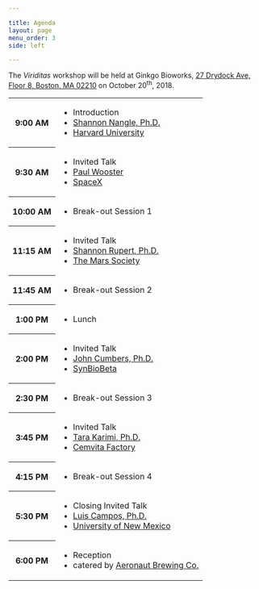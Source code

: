 ```yaml
---

title: Agenda
layout: page
menu_order: 3
side: left

---
```


The *Viriditas* workshop will be held at Ginkgo Bioworks, [27 Drydock Ave, Floor 8, Boston, MA 02210](https://goo.gl/maps/bNCXeFHLMHk) on October 20<sup>th</sup>, 2018.

<table class="agenda">
  <tr>
    <th class="event-time">9:00 AM</th>
    <td>
      <ul class="event-info">
        <li class="event-info-name">Introduction</li>
        <li class="event-info-speaker"><a class="scroll-smooth" href="#organizers-shannon">Shannon Nangle, Ph.D.</a></li>
        <li class="event-info-association"><a href="https://silver.med.harvard.edu/">Harvard University</a></li>
      </ul>
    </td>
  </tr>
  <tr>
    <th class="event-time">9:30 AM</th>
    <td>
      <ul class="event-info">
        <li class="event-info-name">Invited Talk</li>
        <li class="event-info-speaker"><a class="scroll-smooth" href="#speakers-wooster">Paul Wooster</a></li>
        <li class="event-info-association"><a href="https://www.spacex.com/">SpaceX</a></li>
      </ul>
    </td>
  </tr>
  <tr>
    <th class="event-time">10:00 AM</th>
    <td>
      <ul class="event-info">
        <li class="event-info-name">Break-out Session 1</li>
      </ul>
    </td>
  </tr>
  <tr>
    <th class="event-time">11:15 AM</th>
    <td>
      <ul class="event-info">
        <li class="event-info-name">Invited Talk</li>
        <li class="event-info-speaker"><a class="scroll-smooth" href="#speakers-rupert">Shannon Rupert, Ph.D.</a></li>
        <li class="event-info-association"><a href="http://www.marssociety.org/">The Mars Society</a></li>
      </ul>
    </td>
  </tr>
  <tr>
    <th class="event-time">11:45 AM</th>
    <td>
      <ul class="event-info">
        <li class="event-info-name">Break-out Session 2</li>
      </ul>
    </td>
  </tr>
  <tr>
    <th class="event-time">1:00 PM</th>
    <td>
      <ul class="event-info">
        <li class="event-info-name">Lunch</li>
      </ul>
    </td>
  </tr>
  <tr>
    <th class="event-time">2:00 PM</th>
    <td>
      <ul class="event-info">
        <li class="event-info-name">Invited Talk</li>
        <li class="event-info-speaker"><a class="scroll-smooth" href="#speakers-cumbers">John Cumbers, Ph.D.</a></li>
        <li class="event-info-association"><a href="https://synbiobeta.com/">SynBioBeta</a></li>
      </ul>
    </td>
  </tr>
  <tr>
    <th class="event-time">2:30 PM</th>
    <td>
      <ul class="event-info">
        <li class="event-info-name">Break-out Session 3</li>
      </ul>
    </td>
  </tr>
  <tr>
    <th class="event-time">3:45 PM</th>
    <td>
      <ul class="event-info">
        <li class="event-info-name">Invited Talk</li>
        <li class="event-info-speaker"><a class="scroll-smooth" href="#speakers-karimi">Tara Karimi, Ph.D.</a></li>
        <li class="event-info-association"><a href="https://www.cemvitafactory.com/">Cemvita Factory</a></li>
      </ul>
    </td>
  </tr>
  <tr>
    <th class="event-time">4:15 PM</th>
    <td>
      <ul class="event-info">
        <li class="event-info-name">Break-out Session 4</li>
      </ul>
    </td>
  </tr>
  <tr>
    <th class="event-time">5:30 PM</th>
    <td>
      <ul class="event-info">
        <li class="event-info-name">Closing Invited Talk</li>
        <li class="event-info-speaker"><a class="scroll-smooth" href="#speakers-campos">Luis Campos, Ph.D.</a></li>
        <li class="event-info-association"><a href="https://history.unm.edu/people/faculty/profile/luis-campos.html">University of New Mexico</a></li>
      </ul>
    </td>
  </tr>
  <tr>
    <th class="event-time">6:00 PM</th>
    <td>
      <ul class="event-info">
        <li class="event-info-name">Reception</li>
        <li class="event-info-association">catered by <a href="https://www.aeronautbrewing.com/">Aeronaut Brewing Co.</a></li>
      </ul>
    </td>
  </tr>
</table>
